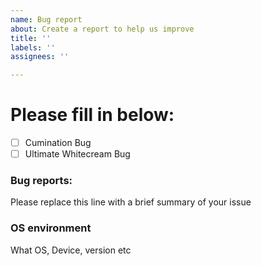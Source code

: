 ```yaml
---
name: Bug report
about: Create a report to help us improve
title: ''
labels: ''
assignees: ''

---
```


# Please fill in below:

- [ ] Cumination Bug
- [ ] Ultimate Whitecream Bug

### Bug reports:

Please replace this line with a brief summary of your issue 

### OS environment
What OS, Device, version etc

